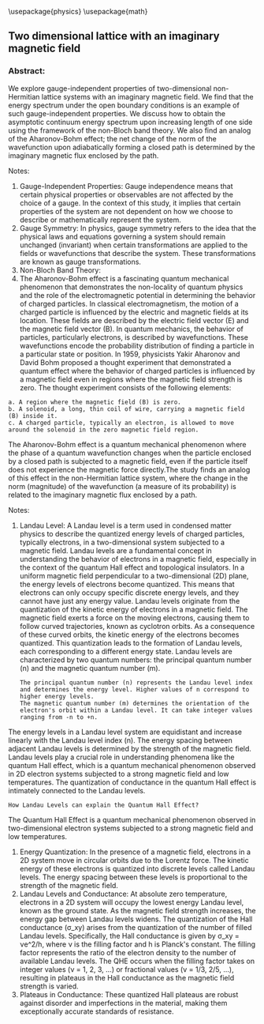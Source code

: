 \usepackage{physics} 
\usepackage{math}


## Two dimensional lattice with an imaginary magnetic field 

### Abstract:
 
We explore gauge-independent properties of two-dimensional non-Hermitian lattice systems with
an imaginary magnetic field. We find that the energy spectrum under the open boundary conditions
is an example of such gauge-independent properties. We discuss how to obtain the asymptotic
continuum energy spectrum upon increasing length of one side using the framework of the non-Bloch band theory. We also find an analog of the Aharonov-Bohm effect; the net change of the
norm of the wavefunction upon adiabatically forming a closed path is determined by the imaginary
magnetic flux enclosed by the path.

Notes:
  1. Gauge-Independent Properties: Gauge independence means that certain physical properties or observables are not affected by the choice of a gauge. In the context of this study, it implies that certain properties of the system are not dependent on how we choose to describe or mathematically represent the system.
  2. Gauge Symmetry: In physics, gauge symmetry refers to the idea that the physical laws and equations governing a system should remain unchanged (invariant) when certain transformations are applied to the fields or wavefunctions that describe the system. These transformations are known as gauge transformations.
  3. Non-Bloch Band Theory:
  4. The Aharonov-Bohm effect is a fascinating quantum mechanical phenomenon that demonstrates the non-locality of quantum physics and the role of the electromagnetic potential in determining the behavior of charged particles. In classical electromagnetism, the motion of a charged particle is influenced by the electric and magnetic fields at its location. These fields are described by the electric field vector (E) and the magnetic field vector (B). In quantum mechanics, the behavior of particles, particularly electrons, is described by wavefunctions. These wavefunctions encode the probability distribution of finding a particle in a particular state or position. In 1959, physicists Yakir Aharonov and David Bohm proposed a thought experiment that demonstrated a quantum effect where the behavior of charged particles is influenced by a magnetic field even in regions where the magnetic field strength is zero.
The thought experiment consists of the following elements:
 
    a. A region where the magnetic field (B) is zero.
    b. A solenoid, a long, thin coil of wire, carrying a magnetic field (B) inside it.
    c. A charged particle, typically an electron, is allowed to move around the solenoid in the zero magnetic field region.

The Aharonov-Bohm effect is a quantum mechanical phenomenon where the phase of a quantum wavefunction changes when the particle enclosed by a closed path is subjected to a magnetic field, even if the particle itself does not experience the magnetic force directly.The study finds an analog of this effect in the non-Hermitian lattice system, where the change in the norm (magnitude) of the wavefunction (a measure of its probability) is related to the imaginary magnetic flux enclosed by a path. 

Notes: 
 1. Landau Level: A Landau level is a term used in condensed matter physics to describe the quantized energy levels of charged particles, typically electrons, in a two-dimensional system subjected to a magnetic field. Landau levels are a fundamental concept in understanding the behavior of electrons in a magnetic field, especially in the context of the quantum Hall effect and topological insulators. In a uniform magnetic field perpendicular to a two-dimensional (2D) plane, the energy levels of electrons become quantized. This means that electrons can only occupy specific discrete energy levels, and they cannot have just any energy value. Landau levels originate from the quantization of the kinetic energy of electrons in a magnetic field. The magnetic field exerts a force on the moving electrons, causing them to follow curved trajectories, known as cyclotron orbits. As a consequence of these curved orbits, the kinetic energy of the electrons becomes quantized. This quantization leads to the formation of Landau levels, each corresponding to a different energy state. Landau levels are characterized by two quantum numbers: the principal quantum number (n) and the magnetic quantum number (m).

        The principal quantum number (n) represents the Landau level index and determines the energy level. Higher values of n correspond to higher energy levels.
        The magnetic quantum number (m) determines the orientation of the electron's orbit within a Landau level. It can take integer values ranging from -n to +n. 

The energy levels in a Landau level system are equidistant and increase linearly with the Landau level index (n). The energy spacing between adjacent Landau levels is determined by the strength of the magnetic field. Landau levels play a crucial role in understanding phenomena like the quantum Hall effect, which is a quantum mechanical phenomenon observed in 2D electron systems subjected to a strong magnetic field and low temperatures. The quantization of conductance in the quantum Hall effect is intimately connected to the Landau levels.

    How Landau Levels can explain the Quantum Hall Effect?

The Quantum Hall Effect is a quantum mechanical phenomenon observed in two-dimensional electron systems subjected to a strong magnetic field and low temperatures.
 1. Energy Quantization: In the presence of a magnetic field, electrons in a 2D system move in circular orbits due to the Lorentz force. The kinetic energy of these electrons is quantized into discrete levels called Landau levels. The energy spacing between these levels is proportional to the strength of the magnetic field.
 2. Landau Levels and Conductance: At absolute zero temperature, electrons in a 2D system will occupy the lowest energy Landau level, known as the ground state. As the magnetic field strength increases, the energy gap between Landau levels widens. The quantization of the Hall conductance (σ_xy) arises from the quantization of the number of filled Landau levels. Specifically, the Hall conductance is given by σ_xy = νe^2/h, where ν is the filling factor and h is Planck's constant. The filling factor represents the ratio of the electron density to the number of available Landau levels. The QHE occurs when the filling factor takes on integer values (ν = 1, 2, 3, ...) or fractional values (ν = 1/3, 2/5, ...), resulting in plateaus in the Hall conductance as the magnetic field strength is varied.
 3. Plateaus in Conductance: These quantized Hall plateaus are robust against disorder and imperfections in the material, making them exceptionally accurate standards of resistance. 
